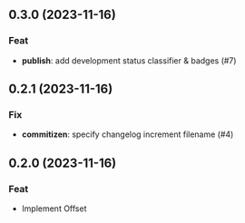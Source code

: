 ## 0.3.0 (2023-11-16)

### Feat

- **publish**: add development status classifier & badges (#7)

## 0.2.1 (2023-11-16)

### Fix

- **commitizen**: specify changelog increment filename (#4)

## 0.2.0 (2023-11-16)

### Feat

- Implement Offset
